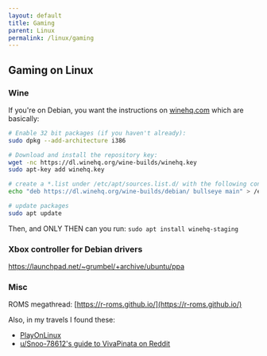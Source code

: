 ```yaml
---
layout: default
title: Gaming
parent: Linux
permalink: /linux/gaming
---
```


## Gaming on Linux

### Wine
If you're on Debian, you want the instructions on [winehq.com](https://wiki.winehq.org/Debian) which are basically:


```bash
# Enable 32 bit packages (if you haven't already): 
sudo dpkg --add-architecture i386

# Download and install the repository key: 
wget -nc https://dl.winehq.org/wine-builds/winehq.key
sudo apt-key add winehq.key

# create a *.list under /etc/apt/sources.list.d/ with the following content in this case for Debian bullseye
echo "deb https://dl.winehq.org/wine-builds/debian/ bullseye main" > /etc/apt/sources.list.d/wine.list

# update packages
sudo apt update
```

Then, and ONLY THEN can you run: `sudo apt install winehq-staging`

### Xbox controller for Debian drivers
https://launchpad.net/~grumbel/+archive/ubuntu/ppa

### Misc
ROMS megathread: [https://r-roms.github.io/](https://r-roms.github.io/)

Also, in my travels I found these:
- [PlayOnLinux](https://www.playonlinux.com/)
- [u/Snoo-78612's guide to VivaPinata on Reddit](https://www.reddit.com/r/VivaPinata/comments/jke4er/viva_pinata_gnulinux_installation_guide/)
